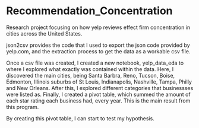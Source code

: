 # Recommendation_Concentration
Research project focusing on how yelp reviews effect firm concentration in cities across the United States.

json2csv provides the code that I used to export the json code provided by yelp.com, and the extraction process to get the data as a workable csv file.

Once a csv file was created, I created a new notebook, yelp_data_eda to where I explored what exactly was contained within the data. Here, I discovered the main cities, being Santa Barbra, Reno, Tucson, Boise, Edmonton, Illinois suburbs of St Louis, Indianapolis, Nashville, Tampa, Philly and New Orleans. After this, I explored different categories that businessses were listed as. Finally, I created a pivot table, which summed the amount of each star rating each business had, every year. This is the main result from this program.

By creating this pivot table, I can start to test my hypothesis.
